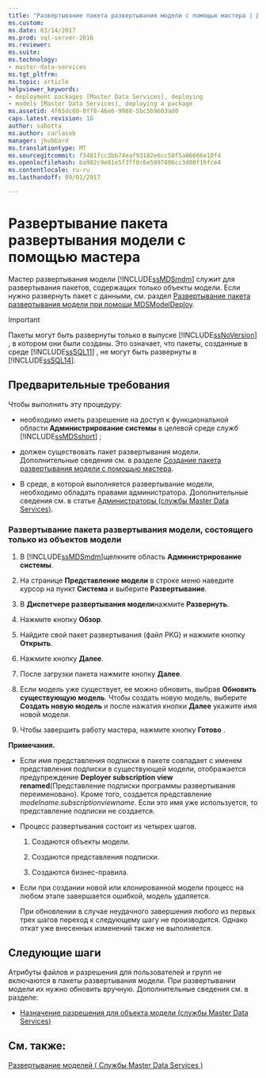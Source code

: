 ```yaml
---
title: "Развертывание пакета развертывания модели с помощью мастера | Документы Microsoft"
ms.custom: 
ms.date: 03/14/2017
ms.prod: sql-server-2016
ms.reviewer: 
ms.suite: 
ms.technology:
- master-data-services
ms.tgt_pltfrm: 
ms.topic: article
helpviewer_keywords:
- deployment packages [Master Data Services], deploying
- models [Master Data Services], deploying a package
ms.assetid: 4f65dc60-0ff8-46e6-9988-5bc5b9603ad0
caps.latest.revision: 16
author: sabotta
ms.author: carlasab
manager: jhubbard
ms.translationtype: MT
ms.sourcegitcommit: f3481fcc2bb74eaf93182e6cc58f5a06666e10f4
ms.openlocfilehash: ba982c9e81e5f3ff0c6e5997806cc3d00f16fce4
ms.contentlocale: ru-ru
ms.lasthandoff: 09/01/2017

---
```

# <a name="deploy-a-model-deployment-package-by-using-the-wizard"></a>Развертывание пакета развертывания модели с помощью мастера
  Мастер развертывания модели [!INCLUDE[ssMDSmdm](../includes/ssmdsmdm-md.md)] служит для развертывания пакетов, содержащих только объекты модели. Если нужно развернуть пакет с данными, см. раздел [Развертывание пакета развертывания модели при помощи MDSModelDeploy](../master-data-services/deploy-a-model-deployment-package-by-using-mdsmodeldeploy.md).  
  
> [!IMPORTANT]  
>  Пакеты могут быть развернуты только в выпуске [!INCLUDE[ssNoVersion](../includes/ssnoversion-md.md)] , в котором они были созданы. Это означает, что пакеты, созданные в среде [!INCLUDE[ssSQL11](../includes/sssql11-md.md)] , не могут быть развернуты в [!INCLUDE[ssSQL14](../includes/sssql14-md.md)].  
  
## <a name="prerequisites"></a>Предварительные требования  
 Чтобы выполнить эту процедуру:  
  
-   необходимо иметь разрешение на доступ к функциональной области **Администрирование системы** в целевой среде служб [!INCLUDE[ssMDSshort](../includes/ssmdsshort-md.md)] ;  
  
-   должен существовать пакет развертывания модели. Дополнительные сведения см. в разделе [Создание пакета развертывания модели с помощью мастера](../master-data-services/create-a-model-deployment-package-by-using-the-wizard.md).  
  
-   В среде, в которой выполняется развертывание модели, необходимо обладать правами администратора. Дополнительные сведения см. в статье [Администраторы (службы Master Data Services)](../master-data-services/administrators-master-data-services.md).  
  
### <a name="to-deploy-a-model-deployment-package-of-model-objects-only"></a>Развертывание пакета развертывания модели, состоящего только из объектов модели  
  
1.  В [!INCLUDE[ssMDSmdm](../includes/ssmdsmdm-md.md)]щелкните область **Администрирование системы**.  
  
2.  На странице **Представление модели** в строке меню наведите курсор на пункт **Система** и выберите **Развертывание**.  
  
3.  В **Диспетчере развертывания модели**нажмите **Развернуть**.  
  
4.  Нажмите кнопку **Обзор**.  
  
5.  Найдите свой пакет развертывания (файл PKG) и нажмите кнопку **Открыть**.  
  
6.  Нажмите кнопку **Далее**.  
  
7.  После загрузки пакета нажмите кнопку **Далее**.  
  
8.  Если модель уже существует, ее можно обновить, выбрав **Обновить существующую модель**. Чтобы создать новую модель, выберите **Создать новую модель** и после нажатия кнопки **Далее** укажите имя новой модели.  
  
9. Чтобы завершить работу мастера, нажмите кнопку **Готово** .  
  
 **Примечания.**  
  
-   Если имя представления подписки в пакете совпадает с именем представления подписки в существующей модели, отображается предупреждение **Deployer subscription view renamed**(Представление подписки программы развертывания переименовано). Кроме того, создается представление *modelname.subscriptionviewname*. Если это имя уже используется, то представление подписки не создается.  
  
-   Процесс развертывания состоит из четырех шагов.  
  
    1.  Создаются объекты модели.  
  
    2.  Создаются представления подписки.  
  
    3.  Создаются бизнес-правила.  
  
-   Если при создании новой или клонированной модели процесс на любом этапе завершается ошибкой, модель удаляется.  
  
     При обновлении в случае неудачного завершения любого из первых трех шагов переход к следующему шагу не производится. Однако откат уже внесенных изменений также не выполняется.  
  
## <a name="next-steps"></a>Следующие шаги  
 Атрибуты файлов и разрешения для пользователей и групп не включаются в пакеты развертывания модели. При развертывании модели их нужно обновить вручную. Дополнительные сведения см. в разделе:  
  
-   [Назначение разрешения для объекта модели (службы Master Data Services)](../master-data-services/assign-model-object-permissions-master-data-services.md)  
  
## <a name="see-also"></a>См. также:  
 [Развертывание моделей &#40; Службы Master Data Services &#41;](../master-data-services/deploying-models-master-data-services.md)  
  
  
